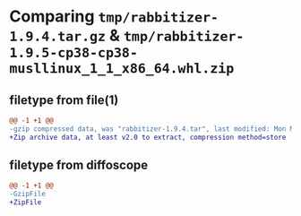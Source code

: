 # Comparing `tmp/rabbitizer-1.9.4.tar.gz` & `tmp/rabbitizer-1.9.5-cp38-cp38-musllinux_1_1_x86_64.whl.zip`

## filetype from file(1)

```diff
@@ -1 +1 @@
-gzip compressed data, was "rabbitizer-1.9.4.tar", last modified: Mon Mar 18 19:42:16 2024, max compression
+Zip archive data, at least v2.0 to extract, compression method=store
```

## filetype from diffoscope

```diff
@@ -1 +1 @@
-GzipFile
+ZipFile
```

